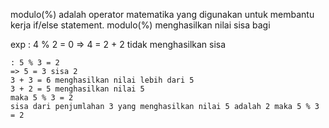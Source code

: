 modulo(%) adalah operator matematika yang digunakan untuk membantu kerja if/else statement.
modulo(%) menghasilkan nilai sisa bagi 

exp : 4 % 2 = 0
  =>  4 = 2 + 2 tidak menghasilkan sisa

    : 5 % 3 = 2
    => 5 = 3 sisa 2
    3 + 3 = 6 menghasilkan nilai lebih dari 5
    3 + 2 = 5 menghasilkan nilai 5
    maka 5 % 3 = 2
    sisa dari penjumlahan 3 yang menghasilkan nilai 5 adalah 2 maka 5 % 3 = 2

